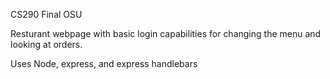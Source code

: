 CS290 Final OSU

Resturant webpage with basic login capabilities for changing the menu and looking at orders.

Uses Node, express, and express handlebars


